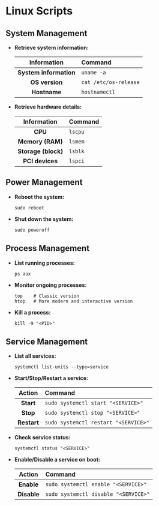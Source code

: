 # Linux Scripts

## System Management

-   **Retrieve system information:**

    Information             |Command
    :----------------------:|:--------------------
    **System information**  |`uname -a`
    **OS version**          |`cat /etc/os-release`
    **Hostname**            |`hostnamectl`

-   **Retrieve hardware details:**

    Information         |Command
    :------------------:|:------
    **CPU**             |`lscpu`
    **Memory (RAM)**    |`lsmem`
    **Storage (block)** |`lsblk`
    **PCI devices**     |`lspci`

## Power Management

-   **Reboot the system:**

    ```shell
    sudo reboot
    ```

-   **Shut down the system:**

    ```shell
    sudo poweroff
    ```

## Process Management

-   **List running processes:**

    ```shell
    ps aux
    ```

-   **Monitor ongoing processes:**

    ```shell
    top    # Classic version
    htop   # More modern and interactive version
    ```

-   **Kill a process:**

    ```shell
    kill -9 "<PID>"

## Service Management

-   **List all services:**

    ```shell
    systemctl list-units --type=service
    ```

-   **Start/Stop/Restart a service:**

    Action      |Command
    :----------:|:-----------------------------------
    **Start**   |`sudo systemctl start "<SERVICE>"`
    **Stop**    |`sudo systemctl stop "<SERVICE>"`
    **Restart** |`sudo systemctl restart "<SERVICE>"`

-   **Check service status:**

    ```shell
    systemctl status "<SERVICE>"
    ```

-   **Enable/Disable a service on boot:**

    Action      |Command
    :----------:|:-----------------------------------
    **Enable**  |`sudo systemctl enable "<SERVICE>"`
    **Disable** |`sudo systemctl disable "<SERVICE>"`
